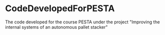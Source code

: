# CodeDevelopedForPESTA
The code developed for the course PESTA under the project "Improving the internal systems of an autonomous pallet stacker"
